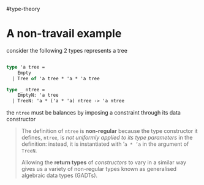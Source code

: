 #type-theory 

# A non-travail example

consider the following 2 types represents a tree
```ocaml

type 'a tree = 
    Empty
  | Tree of 'a tree * 'a * 'a tree

type _ ntree = 
    EmptyN: 'a tree
  | TreeN: 'a * ('a * 'a) ntree -> 'a ntree    
```

the `ntree` must be balances by imposing a constraint through its data constructor 

> The definition of `ntree` is **non-regular** because the type constructor it defines, `ntree`, is _not uniformly applied to its type parameters_ in the definition: instead, it is instantiated with ’`a * ’a` in the argument of `TreeN`.
> 
> Allowing the **return types** of _constructors_ to vary in a similar way gives us a variety of non-regular types known as generalised algebraic data types (GADTs).

